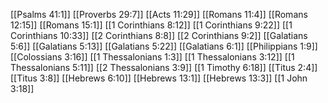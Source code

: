 [[Psalms 41:1]]
[[Proverbs 29:7]]
[[Acts 11:29]]
[[Romans 11:4]]
[[Romans 12:15]]
[[Romans 15:1]]
[[1 Corinthians 8:12]]
[[1 Corinthians 9:22]]
[[1 Corinthians 10:33]]
[[2 Corinthians 8:8]]
[[2 Corinthians 9:2]]
[[Galatians 5:6]]
[[Galatians 5:13]]
[[Galatians 5:22]]
[[Galatians 6:1]]
[[Philippians 1:9]]
[[Colossians 3:16]]
[[1 Thessalonians 1:3]]
[[1 Thessalonians 3:12]]
[[1 Thessalonians 5:11]]
[[2 Thessalonians 3:9]]
[[1 Timothy 6:18]]
[[Titus 2:4]]
[[Titus 3:8]]
[[Hebrews 6:10]]
[[Hebrews 13:1]]
[[Hebrews 13:3]]
[[1 John 3:18]]
